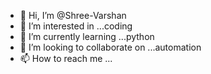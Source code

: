 - 👋 Hi, I’m @Shree-Varshan
- 👀 I’m interested in ...coding
- 🌱 I’m currently learning ...python
- 💞️ I’m looking to collaborate on ...automation
- 📫 How to reach me ...

<!---
Shree-Varshan/Shree-Varshan is a ✨ special ✨ repository because its `README.md` (this file) appears on your GitHub profile.
You can click the Preview link to take a look at your changes.
--->
